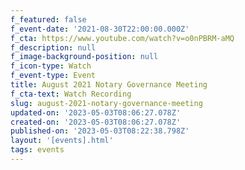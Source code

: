 ```yaml
---
f_featured: false
f_event-date: '2021-08-30T22:00:00.000Z'
f_cta: https://www.youtube.com/watch?v=o0nPBRM-aMQ
f_description: null
f_image-background-position: null
f_icon-type: Watch
f_event-type: Event
title: August 2021 Notary Governance Meeting
f_cta-text: Watch Recording
slug: august-2021-notary-governance-meeting
updated-on: '2023-05-03T08:06:27.078Z'
created-on: '2023-05-03T08:06:27.078Z'
published-on: '2023-05-03T08:22:38.798Z'
layout: '[events].html'
tags: events
---
```



